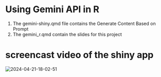 # Using Gemini API in R 

1. The gemini-shiny.qmd file contains the Generate Content Based on Prompt
2. The gemini_r.qmd contain the slides for this project


# screencast video of the shiny app



![2024-04-21-18-02-51](https://github.com/KaraniWachira/gemini_in_R/assets/61309573/66c06e5d-c13a-4e56-865d-8412e11c12aa)

